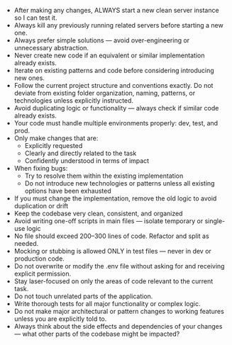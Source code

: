 - After making any changes, ALWAYS start a new clean server instance so I can test it.
- Always kill any previously running related servers before starting a new one.
- Always prefer simple solutions — avoid over-engineering or unnecessary abstraction.
- Never create new code if an equivalent or similar implementation already exists.
- Iterate on existing patterns and code before considering introducing new ones.
- Follow the current project structure and conventions exactly. Do not deviate from existing folder organization, naming, patterns, or technologies unless explicitly instructed.
- Avoid duplicating logic or functionality — always check if similar code already exists.
- Your code must handle multiple environments properly: dev, test, and prod.
- Only make changes that are:
    - Explicitly requested
    - Clearly and directly related to the task
    - Confidently understood in terms of impact
- When fixing bugs:
    - Try to resolve them within the existing implementation
    - Do not introduce new technologies or patterns unless all existing options have been exhausted
- If you must change the implementation, remove the old logic to avoid duplication or drift
- Keep the codebase very clean, consistent, and organized
- Avoid writing one-off scripts in main files — isolate temporary or single-use logic
- No file should exceed 200–300 lines of code. Refactor and split as needed.
- Mocking or stubbing is allowed ONLY in test files — never in dev or production code.
- Do not overwrite or modify the .env file without asking for and receiving explicit permission.
- Stay laser-focused on only the areas of code relevant to the current task.
- Do not touch unrelated parts of the application.
- Write thorough tests for all major functionality or complex logic.
- Do not make major architectural or pattern changes to working features unless you are explicitly told to.
- Always think about the side effects and dependencies of your changes — what other parts of the codebase might be impacted?